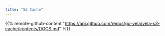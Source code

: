 ```yaml
---
title: "S3 Cache"
---
```


{{% remote-github-content "https://api.github.com/repos/go-vela/vela-s3-cache/contents/DOCS.md" %}}
